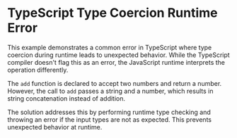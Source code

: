 # TypeScript Type Coercion Runtime Error

This example demonstrates a common error in TypeScript where type coercion during runtime leads to unexpected behavior.  While the TypeScript compiler doesn't flag this as an error, the JavaScript runtime interprets the operation differently. 

The `add` function is declared to accept two numbers and return a number. However, the call to `add` passes a string and a number, which results in string concatenation instead of addition.

The solution addresses this by performing runtime type checking and throwing an error if the input types are not as expected. This prevents unexpected behavior at runtime.